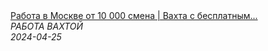 <!--2024-04-25 12:26:57-->
<div class="yb">
  <a class="nodecor" href="/index.html?rabota/rabota_v_moskve_ot_10_000_smena_vahta_s_besplatnym_projivaniem">
    <img class="preview" data-videoid="Pfh8OeJN-nw" src="https://i1.ytimg.com/vi/Pfh8OeJN-nw/hqdefault.jpg" align="middle" alt="">
  </a>
  <div class="inlbl text">
    <a class="nodecor" href="/index.html?rabota/rabota_v_moskve_ot_10_000_smena_vahta_s_besplatnym_projivaniem">Работа в Москве от 10 000 смена | Вахта с бесплатным...</a><br>
    <i class="smaller2">РАБОТА ВАХТОЙ</i><br>
    <i class="smaller3">2024-04-25</i>
  </div>
</div>
